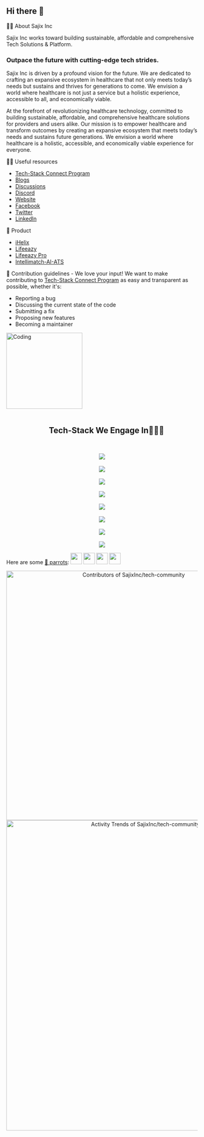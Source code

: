 ## Hi there 👋
🙋‍♀️ About Sajix Inc

<!--

**Here are some ideas to get you started:**

🙋‍♀️ A short introduction - what is your organization all about?
🌈 Contribution guidelines - how can the community get involved?
👩‍💻 Useful resources - where can the community find your docs? Is there anything else the community should know?
🍿 Fun facts - what does your team eat for breakfast?
🧙 Remember, you can do mighty things with the power of [Markdown](https://docs.github.com/github/writing-on-github/getting-started-with-writing-and-formatting-on-github/basic-writing-and-formatting-syntax)
-->

Sajix Inc works toward building sustainable, affordable and comprehensive Tech Solutions & Platform. 

### Outpace the future with cutting-edge tech strides.

Sajix Inc is driven by a profound vision for the future. We are dedicated to crafting an expansive ecosystem in healthcare that not only meets today’s needs but sustains and thrives for generations to come. We envision a world where healthcare is not just a service but a holistic experience, accessible to all, and economically viable.

At the forefront of revolutionizing healthcare technology, committed to building sustainable, affordable, and comprehensive healthcare solutions for providers and users alike. Our mission is to empower healthcare and transform outcomes by creating an expansive ecosystem that meets today’s needs and sustains future generations. We envision a world where healthcare is a holistic, accessible, and economically viable experience for everyone.

👩‍💻 Useful resources

* [Tech-Stack Connect Program](https://www.linkedin.com/build-relation/newsletter-follow?entityUrn=7077616704498896896) 
* [Blogs](https://vivifyhealthcare.com/blogs/)
* [Discussions](https://github.com/orgs/sajixinc/discussions)
* [Discord](https://discord.gg/N6jTp6CXXw)
* [Website](https://www.sajix.com)
* [Facebook](https://www.facebook.com/sajixinc)
* [Twitter](https://x.com/sajixinc)
* [LinkedIn](https://www.linkedin.com/company/sajix-inc/)

🧙 Product

* [iHelix](https://www.sajix.com)
* [Lifeeazy](https://www.sajix.com)
* [Lifeeazy Pro](https://www.sajix.com)
* [Intellimatch-AI-ATS](https://www.sajix.com)


🌈 Contribution guidelines - We love your input! We want to make contributing to [Tech-Stack Connect Program](https://github.com/orgs/SajixInc/discussions) as easy and transparent as possible, whether it's:

* Reporting a bug
* Discussing the current state of the code
* Submitting a fix
* Proposing new features
* Becoming a maintainer

<!-- 🍿 Fun facts - -->


<img align="center" alt="Coding" width="200" src="https://cdn.dribbble.com/users/1277312/screenshots/14733298/media/39b1045e593737587dd60e42c8422d1f.gif" >
<!-- 
[![GitHub stars](https://img.shields.io/github/stars/themlphdstudent/awesome-github-profile-readme-templates.svg)](https://github.com/vivifyhealthcare/awesome-github-profile-readme-templates/stargazers)
[![GitHub forks](https://img.shields.io/github/forks/themlphdstudent/awesome-github-profile-readme-templates.svg?color=blue)](https://github.com/vivifyhealthcare/awesome-github-profile-readme-templates/network)
[![GitHub contributors](https://img.shields.io/github/contributors/themlphdstudent/awesome-github-profile-readme-templates.svg?color=blue)](https://github.com/vivifyhealthcare/awesome-github-profile-readme-templates/network) -->

<!-- [![GitHub followers](https://img.shields.io/github/followers/vivifyhealthcare.svg?style=social&label=Followers)](https://github.com/vivifyhealthcare?tab=followers) -->

<!-- <a target="_blank" align="center">
  <img align="right" top="500" height="300" width="400" alt="GIF" src="https://media.giphy.com/media/SWoSkN6DxTszqIKEqv/giphy.gif">
</a> -->

<!--h1 without bottom border-->
<div id="user-content-toc">
  <ul align="center">
    <summary><h2 style="display: inline-block">Tech-Stack We Engage In👨🏻‍💻</h2></summary>
  </ul>
</div>
<!--tech stack icons-->
<p align="center">
  
  <br> 
  <a href="https://skillicons.dev">
    <img src="https://skillicons.dev/icons?i=git,github,postman&perline=14&theme=light" />
    </a>
  </br>

<br> 
  <a href="https://skillicons.dev">
    <img src="https://skillicons.dev/icons?i=aws,azure,gcp&perline=14&theme=light" />
    </a>
  </br>

  
  <br>
    <a href="https://skillicons.dev">
    <img src="https://skillicons.dev/icons?i=py,pytorch,django,nodejs&perline=14&theme=light" />
  </a>
  </br>
  
  <br>
    <a href="https://skillicons.dev">
    <img src="https://skillicons.dev/icons?i=flutter,angular,react,materialui,html,scss&perline=14&theme=light" />
  </a>
  </br>

  <br>
  <a href="https://skillicons.dev">
    <img src="https://skillicons.dev/icons?i=docker,kubernetes,jenkins,gradle&perline=14&theme=light" />
  </a>
  </br>
  
  <br>
  <a href="https://skillicons.dev">
    <img src="https://skillicons.dev/icons?i=mongodb,dynamodb,firebase,mysql,postgres&perline=14&theme=light" />
  </a>
  </br>
  
  <br>
  <a href="https://skillicons.dev">
    <img src="https://skillicons.dev/icons?i=kafka,rabbitmq,nginx,grafana,prometheus,discord&perline=14&theme=light" />
  </a>
  </br>
  
  <br>
  <a href="https://skillicons.dev">
    <img src="https://skillicons.dev/icons?i=figma,ai,xd&perline=14&theme=light" />
  </a>
  </br>
</p>

Here are some [🦜 parrots](https://cultofthepartyparrot.com): <img src="https://cultofthepartyparrot.com/flags/hd/indiaparrot.gif" width="30" height="30"/>
  <img src="https://cultofthepartyparrot.com/flags/hd/unitedarabemiratesparrot.gif" width="30" height="30"/>
  <img src="https://cultofthepartyparrot.com/flags/hd/unitedstatesofamericaparrot.gif" width="30" height="30"/>
  <img src="https://cultofthepartyparrot.com/flags/hd/germanyparrot.gif" width="30" height="30"/>
    
<!-- Copy-paste in your Readme.md file -->

<a href="https://next.ossinsight.io/widgets/official/compose-contributors?limit=200&repo_id=547111870" target="_blank" style="display: block" align="center">
  <picture>
    <source media="(prefers-color-scheme: dark)" srcset="https://next.ossinsight.io/widgets/official/compose-contributors/thumbnail.png?limit=200&repo_id=547111870&image_size=auto&color_scheme=dark" width="655" height="auto">
    <img alt="Contributors of SajixInc/tech-community" src="https://next.ossinsight.io/widgets/official/compose-contributors/thumbnail.png?limit=200&repo_id=547111870&image_size=auto&color_scheme=light" width="655" height="auto">
  </picture>
</a>

<!-- Made with [OSS Insight](https://ossinsight.io/) -->

<!-- Copy-paste in your Readme.md file -->

<a href="https://next.ossinsight.io/widgets/official/compose-activity-trends?repo_id=547111870" target="_blank" style="display: block" align="center">
  <picture>
    <source media="(prefers-color-scheme: dark)" srcset="https://next.ossinsight.io/widgets/official/compose-activity-trends/thumbnail.png?repo_id=547111870&image_size=auto&color_scheme=dark" width="815" height="auto">
    <img alt="Activity Trends of SajixInc/tech-community - Last 28 days" src="https://next.ossinsight.io/widgets/official/compose-activity-trends/thumbnail.png?repo_id=547111870&image_size=auto&color_scheme=light" width="815" height="auto">
  </picture>
</a>

<!-- Made with [OSS Insight](https://ossinsight.io/) -->

